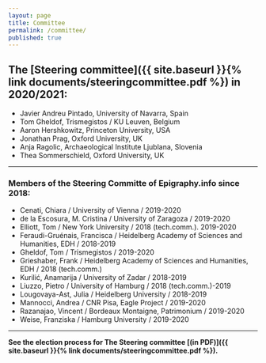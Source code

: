 ```yaml
---
layout: page
title: Committee
permalink: /committee/
published: true
---
```


## The [Steering committee]({{ site.baseurl }}{% link documents/steeringcommittee.pdf %}) in 2020/2021:

* Javier Andreu Pintado, University of Navarra, Spain
* Tom Gheldof, Trismegistos / KU Leuven, Belgium
* Aaron Hershkowitz, Princeton University, USA
* Jonathan Prag, Oxford University, UK
* Anja Ragolic, Archaeological Institute Ljublana, Slovenia
* Thea Sommerschield, Oxford University, UK


---

### Members of the Steering Committe of Epigraphy.info since 2018:

* Cenati, Chiara / University of Vienna / 2019-2020
* de la Escosura, M. Cristina / University of Zaragoza / 2019-2020
* Elliott, Tom / New York University / 2018 (tech.comm.). 2019-2020
* Feraudi-Gruénais, Francisca / Heidelberg Academy of Sciences and Humanities, EDH / 2018-2019
* Gheldof, Tom / Trismegistos / 2019-2020
* Grieshaber, Frank / Heidelberg Academy of Sciences and Humanities, EDH / 2018 (tech.comm.)
* Kurilić, Anamarija / University of Zadar / 2018-2019
* Liuzzo, Pietro / University of Hamburg / 2018 (tech.comm.)-2019
* Lougovaya-Ast, Julia / Heidelberg University / 2018-2019
* Mannocci, Andrea / CNR Pisa, Eagle Project / 2019-2020
* Razanajao, Vincent / Bordeaux Montaigne, Patrimonium / 2019-2020
* Weise, Franziska / Hamburg University / 2019-2020


---

**See the election process for The Steering committee [(in PDF)]({{ site.baseurl }}{% link documents/steeringcommittee.pdf %}).**



